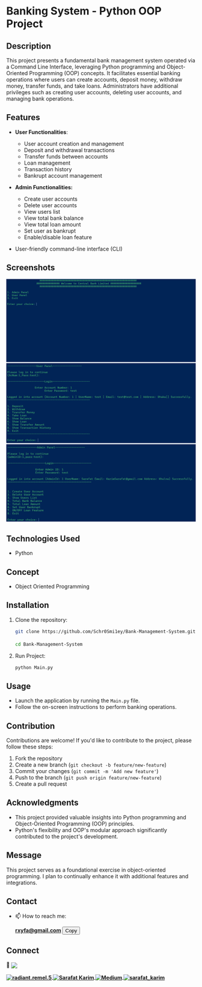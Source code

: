 # Banking System - Python OOP Project

## Description

This project presents a fundamental bank management system operated via a Command Line Interface, leveraging Python programming and Object-Oriented Programming (OOP) concepts. It facilitates essential banking operations where users can create accounts, deposit money, withdraw money, transfer funds, and take loans. Administrators have additional privileges such as creating user accounts, deleting user accounts, and managing bank operations.

## Features
- **User Functionalities**:
  - User account creation and management
  - Deposit and withdrawal transactions
  - Transfer funds between accounts
  - Loan management
  - Transaction history
  - Bankrupt account management

- **Admin Functionalities:**
  - Create user accounts
  - Delete user accounts
  - View users list
  - View total bank balance
  - View total loan amount
  - Set user as bankrupt
  - Enable/disable loan feature

- User-friendly command-line interface (CLI)

## Screenshots
![Screenshot 1](Screenshot/Screenshot-1.png)
![Screenshot 2](Screenshot/Screenshot-2.png)
![Screenshot 3](Screenshot/Screenshot-3.png)


## Technologies Used
- Python

## Concept
- Object Oriented Programming

## Installation
1. Clone the repository:
   ```bash
   git clone https://github.com/Schr0Smi1ey/Bank-Management-System.git

   cd Bank-Management-System
2. Run Project:
   ```bash
   python Main.py
## Usage
- Launch the application by running the `Main.py` file.
- Follow the on-screen instructions to perform banking operations.

## Contribution
Contributions are welcome! If you'd like to contribute to the project, please follow these steps:

1. Fork the repository
2. Create a new branch (`git checkout -b feature/new-feature`)
3. Commit your changes (`git commit -m 'Add new feature'`)
4. Push to the branch (`git push origin feature/new-feature`)
5. Create a pull request

## Acknowledgments
- This project provided valuable insights into Python programming and Object-Oriented Programming (OOP) principles.
- Python's flexibility and OOP's modular approach significantly contributed to the project's development.

## Message
This project serves as a foundational exercise in object-oriented programming. I plan to continually enhance it with additional features and integrations.

## Contact
- 📫 How to reach me: <p><b>rxyfa@gmail.com <button onclick="navigator.clipboard.writeText('rxyfa@gmail.com').then(() => alert('Email copied to clipboard'))">Copy</button></p>

## Connect
:handshake: <img align="center" src="https://img.shields.io/badge/connect-%2300843e.svg?style=for-the-badge&logo=symfony&logoColor=white" /> <br>


<a href="https://fb.com/radiant.remel.5" target="blank">
    <img align="center" src="https://img.shields.io/badge/Facebook-1877F2?style=for-the-badge&logo=facebook&logoColor=white" alt="radiant.remel.5" />
</a>
<a href="https://www.linkedin.com/in/sarafat-karim-0a91b7182">
  <img align="center" src="https://img.shields.io/badge/LinkedIn-0077B5?style=for-the-badge&logo=linkedin&logoColor=white" alt="Sarafat Karim" />
</a>
<a href="https://medium.com/@Schro_smiley">
  <img align="center" src="https://img.shields.io/badge/Medium-12100E?style=for-the-badge&logo=medium&logoColor=white" alt="Medium">
</a>
<a href="https://twitter.com/sarafat_karim">
  <img align="center" src="https://img.shields.io/badge/Twitter-1DA1F2?style=for-the-badge&logo=twitter&logoColor=white" alt="sarafat_karim" />
</a> <br>
